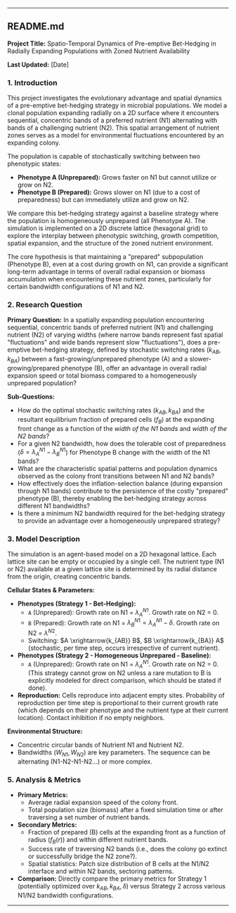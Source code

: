 ---

## README.md

**Project Title:** Spatio-Temporal Dynamics of Pre-emptive Bet-Hedging in Radially Expanding Populations with Zoned Nutrient Availability

**Last Updated:** [Date]

### 1. Introduction

This project investigates the evolutionary advantage and spatial dynamics of a pre-emptive bet-hedging strategy in microbial populations. We model a clonal population expanding radially on a 2D surface where it encounters sequential, concentric bands of a preferred nutrient (N1) alternating with bands of a challenging nutrient (N2). This spatial arrangement of nutrient zones serves as a model for environmental fluctuations encountered by an expanding colony.

The population is capable of stochastically switching between two phenotypic states:
*   **Phenotype A (Unprepared):** Grows faster on N1 but cannot utilize or grow on N2.
*   **Phenotype B (Prepared):** Grows slower on N1 (due to a cost of preparedness) but can immediately utilize and grow on N2.

We compare this bet-hedging strategy against a baseline strategy where the population is homogeneously unprepared (all Phenotype A). The simulation is implemented on a 2D discrete lattice (hexagonal grid) to explore the interplay between phenotypic switching, growth competition, spatial expansion, and the structure of the zoned nutrient environment.

The core hypothesis is that maintaining a "prepared" subpopulation (Phenotype B), even at a cost during growth on N1, can provide a significant long-term advantage in terms of overall radial expansion or biomass accumulation when encountering these nutrient zones, particularly for certain bandwidth configurations of N1 and N2.

### 2. Research Question

**Primary Question:**
In a spatially expanding population encountering sequential, concentric bands of preferred nutrient (N1) and challenging nutrient (N2) of varying widths (where narrow bands represent fast spatial "fluctuations" and wide bands represent slow "fluctuations"), does a pre-emptive bet-hedging strategy, defined by stochastic switching rates ($k_{AB}, k_{BA}$) between a fast-growing/unprepared phenotype (A) and a slower-growing/prepared phenotype (B), offer an advantage in overall radial expansion speed or total biomass compared to a homogeneously unprepared population?

**Sub-Questions:**
*   How do the optimal stochastic switching rates ($k_{AB}, k_{BA}$) and the resultant equilibrium fraction of prepared cells ($f_B$) at the expanding front change as a function of the *width of the N1 bands* and *width of the N2 bands*?
*   For a given N2 bandwidth, how does the tolerable cost of preparedness ($\delta = \lambda_A^{N1} - \lambda_B^{N1}$) for Phenotype B change with the width of the N1 bands?
*   What are the characteristic spatial patterns and population dynamics observed as the colony front transitions between N1 and N2 bands?
*   How effectively does the inflation-selection balance (during expansion through N1 bands) contribute to the persistence of the costly "prepared" phenotype (B), thereby enabling the bet-hedging strategy across different N1 bandwidths?
*   Is there a minimum N2 bandwidth required for the bet-hedging strategy to provide an advantage over a homogeneously unprepared strategy?

### 3. Model Description

The simulation is an agent-based model on a 2D hexagonal lattice. Each lattice site can be empty or occupied by a single cell. The nutrient type (N1 or N2) available at a given lattice site is determined by its radial distance from the origin, creating concentric bands.

**Cellular States & Parameters:**
*   **Phenotypes (Strategy 1 - Bet-Hedging):**
    *   `A` (Unprepared): Growth rate on N1 = $\lambda_A^{N1}$. Growth rate on N2 = 0.
    *   `B` (Prepared): Growth rate on N1 = $\lambda_B^{N1} = \lambda_A^{N1} - \delta$. Growth rate on N2 = $\lambda^{N2}$.
    *   Switching: $A \xrightarrow{k_{AB}} B$, $B \xrightarrow{k_{BA}} A$ (stochastic, per time step, occurs irrespective of current nutrient).
*   **Phenotypes (Strategy 2 - Homogeneous Unprepared - Baseline):**
    *   `A` (Unprepared): Growth rate on N1 = $\lambda_A^{N1}$. Growth rate on N2 = 0. (This strategy cannot grow on N2 unless a rare mutation to B is explicitly modeled for direct comparison, which should be stated if done).
*   **Reproduction:** Cells reproduce into adjacent empty sites. Probability of reproduction per time step is proportional to their current growth rate (which depends on their phenotype and the nutrient type at their current location). Contact inhibition if no empty neighbors.

**Environmental Structure:**
*   Concentric circular bands of Nutrient N1 and Nutrient N2.
*   Bandwidths ($W_{N1}, W_{N2}$) are key parameters. The sequence can be alternating (N1-N2-N1-N2...) or more complex.

### 5. Analysis & Metrics

*   **Primary Metrics:**
    *   Average radial expansion speed of the colony front.
    *   Total population size (biomass) after a fixed simulation time or after traversing a set number of nutrient bands.
*   **Secondary Metrics:**
    *   Fraction of prepared (B) cells at the expanding front as a function of radius ($f_B(r)$) and within different nutrient bands.
    *   Success rate of traversing N2 bands (i.e., does the colony go extinct or successfully bridge the N2 zone?).
    *   Spatial statistics: Patch size distribution of B cells at the N1/N2 interface and within N2 bands, sectoring patterns.
*   **Comparison:** Directly compare the primary metrics for Strategy 1 (potentially optimized over $k_{AB}, k_{BA}, \delta$) versus Strategy 2 across various N1/N2 bandwidth configurations.

---